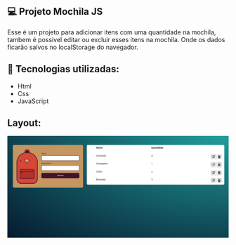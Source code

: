 ## 💻 Projeto Mochila JS

Esse é um projeto para adicionar itens com uma quantidade na mochila, tambem é possivel editar ou excluir esses itens na mochila. Onde os dados ficarão salvos no localStorage do navegador.


## 🚀 Tecnologias utilizadas:
- Html
- Css
- JavaScript

## Layout:
<img src="https://github.com/rodrisoares/mochila-js/blob/main/assets/img/mochila.PNG" />

